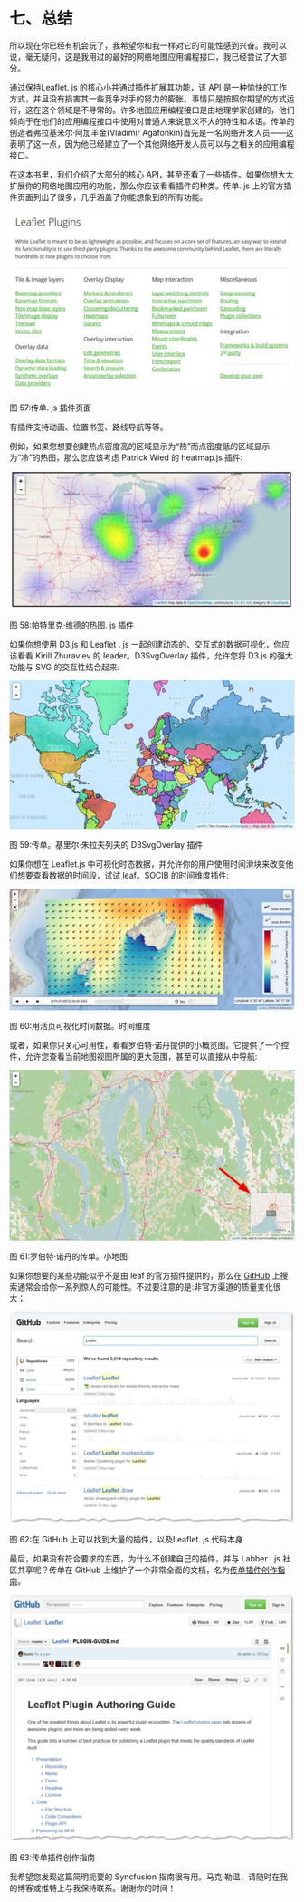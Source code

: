 # 七、总结

所以现在你已经有机会玩了，我希望你和我一样对它的可能性感到兴奋。我可以说，毫无疑问，这是我用过的最好的网络地图应用编程接口，我已经尝试了大部分。

通过保持Leaflet. js 的核心小并通过插件扩展其功能，该 API 是一种愉快的工作方式，并且没有损害其一些竞争对手的努力的膨胀。事情只是按照你期望的方式运行，这在这个领域是不寻常的。许多地图应用编程接口是由地理学家创建的，他们倾向于在他们的应用编程接口中使用对普通人来说意义不大的特性和术语。传单的创造者弗拉基米尔·阿加丰金(Vladimir Agafonkin)首先是一名网络开发人员——这表明了这一点，因为他已经建立了一个其他网络开发人员可以与之相关的应用编程接口。

在这本书里，我们介绍了大部分的核心 API，甚至还看了一些插件。如果你想大大扩展你的网络地图应用的功能，那么你应该看看插件的种类。传单. js 上的官方插件页面列出了很多，几乎涵盖了你能想象到的所有功能。

![](img/00066.jpeg)

图 57:传单. js 插件页面

有插件支持动画、位置书签、路线导航等等。

例如，如果您想要创建热点密度高的区域显示为“热”而点密度低的区域显示为“冷”的热图，那么您应该考虑 Patrick Wied 的 heatmap.js 插件:

![](img/00067.jpeg)

图 58:帕特里克·维德的热图. js 插件

如果你想使用 D3.js 和 Leaflet . js 一起创建动态的、交互式的数据可视化，你应该看看 Kirill Zhuravlev 的 leader。D3SvgOverlay 插件，允许您将 D3.js 的强大功能与 SVG 的交互性结合起来:

![](img/00068.jpeg)

图 59:传单。基里尔·朱拉夫列夫的 D3SvgOverlay 插件

如果你想在 Leaflet.js 中可视化时态数据，并允许你的用户使用时间滑块来改变他们想要查看数据的时间段，试试 leaf。SOCIB 的时间维度插件:

![](img/00069.jpeg)

图 60:用活页可视化时间数据。时间维度

或者，如果你只关心可用性，看看罗伯特·诺丹提供的小概览图。它提供了一个控件，允许您查看当前地图视图所属的更大范围，甚至可以直接从中导航:

![](img/00070.jpeg)

图 61:罗伯特·诺丹的传单。小地图

如果你想要的某些功能似乎不是由 leaf 的官方插件提供的，那么在 [GitHub](https://github.com/search) 上搜索通常会给你一系列惊人的可能性。不过要注意的是:非官方渠道的质量变化很大；

![](img/00071.jpeg)

图 62:在 GitHub 上可以找到大量的插件，以及Leaflet. js 代码本身

最后，如果没有符合要求的东西，为什么不创建自己的插件，并与 Labber . js 社区共享呢？传单在 GitHub 上维护了一个非常全面的文档，名为[传单插件创作指南](https://github.com/Leaflet/Leaflet/blob/master/PLUGIN-GUIDE.md)。

![](img/00072.jpeg)

图 63:传单插件创作指南

我希望您发现这篇简明扼要的 Syncfusion 指南很有用。马克·勒温，请随时在我的博客或推特上与我保持联系。谢谢你的时间！